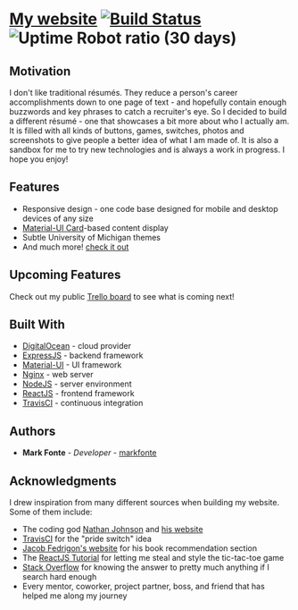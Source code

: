 # [My website](https://mark.fonte.com) [![Build Status](https://travis-ci.org/markfonte/personal_website.svg?branch=master)](https://travis-ci.org/markfonte/personal_website) ![Uptime Robot ratio (30 days)](https://img.shields.io/uptimerobot/ratio/m783268782-cdf759be1e3aff1f04fa698e)

## Motivation

I don't like traditional résumés. They reduce a person's career accomplishments down to one page of text - and hopefully contain enough buzzwords and key phrases to catch a recruiter's eye. So I decided to build a different résumé - one that showcases a bit more about who I actually am. It is filled with all kinds of buttons, games, switches, photos and screenshots to give people a better idea of what I am made of. It is also a sandbox for me to try new technologies and is always a work in progress. I hope you enjoy!

## Features

* Responsive design - one code base designed for mobile and desktop devices of any size
* [Material-UI Card](https://material-ui.com/components/cards/#cards)-based content display
* Subtle University of Michigan themes
* And much more! [check it out](https://mark.fonte.com)


## Upcoming Features

Check out my public [Trello board](https://trello.com/b/yoLCEs6S/personal-website) to see what is coming next!

## Built With

* [DigitalOcean](https://www.digitalocean.com/) - cloud provider
* [ExpressJS](https://expressjs.com/) - backend framework
* [Material-UI](https://material-ui.com/) - UI framework
* [Nginx](https://www.nginx.com/) - web server
* [NodeJS](https://nodejs.org/) - server environment
* [ReactJS](https://reactjs.org/) - frontend framework
* [TravisCI](https://travis-ci.org/) - continuous integration

## Authors

* **Mark Fonte** - *Developer* - [markfonte](https://github.com/markfonte)

## Acknowledgments

I drew inspiration from many different sources when building my website. Some of them include:
*  The coding god [Nathan Johnson](https://github.com/nathan815) and [his website](https://nathanieljohnson.me/)
*  [TravisCI](https://travis-ci.org/) for the "pride switch" idea
*  [Jacob Fedrigon's website](http://www-personal.umich.edu/~jacobfed/) for his book recommendation section
*  The [ReactJS Tutorial](https://reactjs.org/tutorial/tutorial.html#overview) for letting me steal and style the tic-tac-toe game
*  [Stack Overflow](https://stackoverflow.com/) for knowing the answer to pretty much anything if I search hard enough
*  Every mentor, coworker, project partner, boss, and friend that has helped me along my journey
